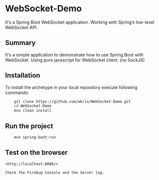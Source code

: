 # WebSocket-Demo
It's a Spring Boot WebSocket application. Working with Spring’s low-level WebSocket API.

Summary
-------
It's a simple application to demonstrate how to use Spring Boot with WebSocket. 
Using pure javascript for WebSocket client. (no SockJS)


Installation
------------

To install the archetype in your local repository execute following commands:

```bash
    git clone https://github.com/wkrix/WebSocket-Demo.git
    cd WebSocket-Demo
    mvn clean install
```

Run the project
----------------

```bash
	mvn spring-boot:run
```

Test on the browser
-------------------

	<http://localhost:8080/>
	
	Check the Firebug Console and the Server log.
